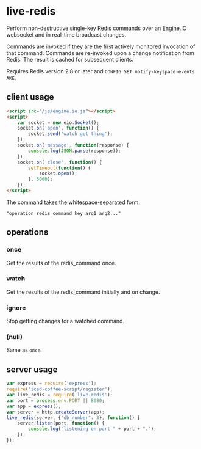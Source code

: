 live-redis
==========

Perform non-destructive single-key [Redis](http://redis.io/) commands
over an [Engine.IO](https://github.com/LearnBoost/engine.io) websocket
and in real-time broadcast changes.

Commands are invoked if they are the first actively monitored
invocation of that command.  Commands are re-invoked upon a change
notification from Redis.  The result is cached for subsequent clients.

Requires Redis version 2.8 or later and `CONFIG SET notify-keyspace-events AKE`.

client usage
------------

```html
<script src="/js/engine.io.js"></script>
<script>
    var socket = new eio.Socket();
    socket.on('open', function() {
        socket.send('watch get thing');
    });
    socket.on('message', function(response) {
        console.log(JSON.parse(response));
    });
    socket.on('close', function() {
        setTimeout(function() {
            socket.open();
        }, 5000);
    });
</script>
```

The command takes the whitespace-separated form:

    "operation redis_command key arg1 arg2..."


operations
----------

### once

Get the results of the redis_command once.

### watch

Get the results of the redis_command initially and on change.

### ignore

Stop getting changes for a watched command.

### (null)

Same as `once`.


server usage
------------

```javascript
var express = require('express');
require('iced-coffee-script/register');
var live_redis = require('live-redis');
var port = process.env.PORT || 8080;
var app = express();
var server = http.createServer(app);
live_redis(server, {"db_number": 3}, function() {
    server.listen(port, function() {
        console.log("listening on port " + port + ".");
    });
});
```
